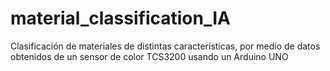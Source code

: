 # material_classification_IA
Clasificación de materiales de distintas características, por medio de datos obtenidos de un sensor de color TCS3200 usando un Arduino UNO 
